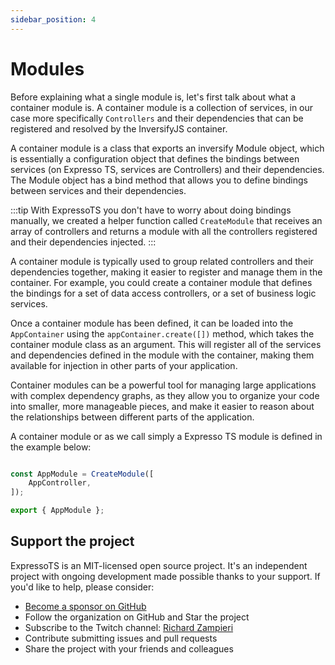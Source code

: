 ```yaml
---
sidebar_position: 4
---
```


# Modules

Before explaining what a single module is, let's first talk about what a container module is.
A container module is a collection of services, in our case more specifically `Controllers` and their dependencies that can be registered and resolved by the InversifyJS container.

A container module is a class that exports an inversify Module object, which is essentially a configuration object that defines the bindings between services (on Expresso TS, services are Controllers) and their dependencies. The Module object has a bind method that allows you to define bindings between services and their dependencies.

:::tip
With ExpressoTS you don't have to worry about doing bindings manually, we created a helper function called `CreateModule` that receives an array of controllers and returns a module with all the controllers registered and their dependencies injected.
:::

A container module is typically used to group related controllers and their dependencies together, making it easier to register and manage them in the container. For example, you could create a container module that defines the bindings for a set of data access controllers, or a set of business logic services.

Once a container module has been defined, it can be loaded into the `AppContainer` using the `appContainer.create([])` method, which takes the container module class as an argument. This will register all of the services and dependencies defined in the module with the container, making them available for injection in other parts of your application.

Container modules can be a powerful tool for managing large applications with complex dependency graphs, as they allow you to organize your code into smaller, more manageable pieces, and make it easier to reason about the relationships between different parts of the application.

A container module or as we call simply a Expresso TS module is defined in the example below:

```typescript

const AppModule = CreateModule([
    AppController,
]);

export { AppModule };
```

## Support the project

ExpressoTS is an MIT-licensed open source project. It's an independent project with ongoing development made possible thanks to your support. If you'd like to help, please consider:

- [Become a sponsor on GitHub]("")
- Follow the organization on GitHub and Star the project
- Subscribe to the Twitch channel: [Richard Zampieri](https://www.twitch.tv/richardzampieri)
- Contribute submitting issues and pull requests
- Share the project with your friends and colleagues
